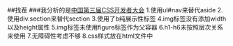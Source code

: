##找茬
###我分析的是[中国第三届CSS开发者大会](https://css.w3ctech.com/)
1.使用ul#nav来替代aside
2.使用div.section来替代section
3.使用了b纯展示性标签
4.img标签没有添加width以及height属性
5.img标签未使用figure标签作为父容器
6.h1-h6未按照层次关系来使用
7.无障碍性考虑不够
8.css样式放在html文件中



